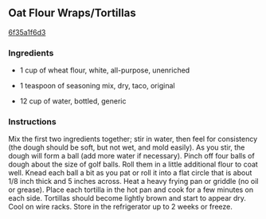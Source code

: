 ## Oat Flour Wraps/Tortillas

[6f35a1f6d3](http://www.food.com/recipe/oat-flour-wraps-tortillas-301707)

### Ingredients

 - 1 cup of wheat flour, white, all-purpose, unenriched

 - 1 teaspoon of seasoning mix, dry, taco, original

 - 12 cup of water, bottled, generic

### Instructions

Mix the first two ingredients together; stir in water, then feel for consistency (the dough should be soft, but not wet, and mold easily). As you stir, the dough will form a ball (add more water if necessary). Pinch off four balls of dough about the size of golf balls. Roll them in a little additional flour to coat well. Knead each ball a bit as you pat or roll it into a flat circle that is about 1/8 inch thick and 5 inches across. Heat a heavy frying pan or griddle (no oil or grease). Place each tortilla in the hot pan and cook for a few minutes on each side. Tortillas should become lightly brown and start to appear dry. Cool on wire racks. Store in the refrigerator up to 2 weeks or freeze.